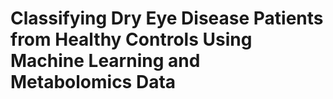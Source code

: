 # Classifying Dry Eye Disease Patients from Healthy Controls Using Machine Learning and Metabolomics Data
